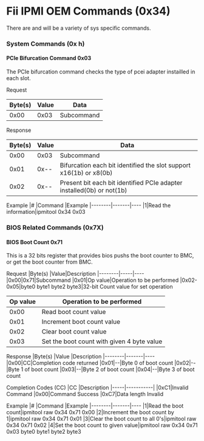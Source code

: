 # Fii IPMI OEM Commands (0x34)

There are and will be a variety of sys specific commands.

### System Commands (0x h)

#### PCIe Bifurcation Command 0x03

The PCIe bifurcation command checks the type of pcei adapter instailled in
each slot.

Request

|Byte(s) |Value  |Data
|--------|-------|----
|0x00|0x03|Subcommand

Response

|Byte(s) |Value  |Data
|--------|-------|----
|0x00|0x03|Subcommand
|0x01|0x--|Bifurcation each bit identified the slot support x16(1b) or x8(0b)
|0x02|0x--|Present bit each bit identified PCIe adapter installed(0b) or not(1b)

Example
|# |Command |Example
|--------|-------|----
|1|Read the information|ipmitool 0x34 0x03

### BIOS Related Commands (0x7X)

#### BIOS Boot Count 0x71

This is a 32 bits register that provides bios pushs the boot counter to BMC, or
get the boot counter from BMC.

Request
|Byte(s) |Value|Description
|--------|-----|----
|0x00|0x71|Subcommand
|0x01|Op value|Operation to be performed
|0x02-0x05|byte0 byte1 byte2 byte3|32-bit Count value for set operation

|Op value |Operation to be performed
|------|---------
|0x00|Read boot count value
|0x01|Increment boot count value
|0x02|Clear boot count value
|0x03|Set the boot count with given 4 byte value

Response
|Byte(s) |Value  |Description
|--------|-------|----
|0x00|CC|Completion code returned
|0x01|--|Byte 0 of boot count
|0x02|--|Byte 1 of boot count
|0x03|--|Byte 2 of boot count
|0x04|--|Byte 3 of boot count

Completion Codes (CC)
|CC   |Description
|-----|-----------|
|0xC1|Invalid Command
|0x00|Command Success
|0xC7|Data length Invalid

Example
|# |Command |Example
|--------|-------|----
|1|Read the boot count|ipmitool raw 0x34 0x71 0x00
|2|Increment the boot count by 1|ipmitool raw 0x34 0x71 0x01
|3|Clear the boot count to all 0's|ipmitool raw 0x34 0x71 0x02
|4|Set the boot count to given value|ipmitool raw 0x34 0x71 0x03 byte0 byte1 byte2 byte3
